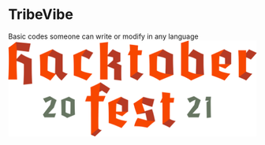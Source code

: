 # TribeVibe
Basic codes someone can write or modify in any language
![alt text](https://github.com/arjundvn24/my-images/blob/main/logo-hacktoberfest-full.f42e3b1.svg)
